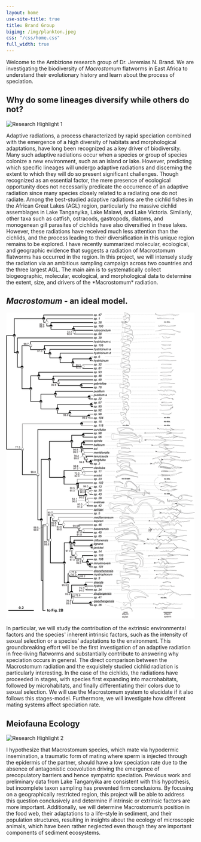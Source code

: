 ```yaml
---
layout: home
use-site-title: true
title: Brand Group
bigimg: /img/plankton.jpeg
css: "/css/home.css"
full_width: true
---
```


Welcome to the Ambizione research group of Dr. Jeremias N. Brand. We are investigating the biodiversity of *Macrostomum* flatworms in East Africa to understand their evolutionary history and learn about the process of speciation. 

<h2>Why do some lineages diversify while others do not?</h2>
<div class="image-text-grid">
  <img src="/img/home/fig_intro_00.png" alt="Research Highlight 1">
  <div>
    <p>Adaptive radiations, a process characterized by rapid speciation combined with the emergence of a high diversity of habitats and morphological adaptations, have long been recognized as a key driver of biodiversity. Many such adaptive radiations occur when a species or group of species colonize a new environment, such as an island or lake. However, predicting which specific lineages will undergo adaptive radiations and discerning the extent to which they will do so present significant challenges. Though recognized as an essential factor, the mere presence of ecological opportunity does not necessarily predicate the occurrence of an adaptive radiation since many species closely related to a radiating one do not radiate. Among the best-studied adaptive radiations are the cichlid fishes in the African Great Lakes (AGL) region, particularly the massive cichlid assemblages in Lake Tanganyika, Lake Malawi, and Lake Victoria.
    Similarly, other taxa such as catfish, ostracods, gastropods, diatoms, and monogenean gill parasites of cichlids have also diversified in these lakes. However, these radiations have received much less attention than the cichlids, and the process leading to their diversification in this unique region remains to be explored. I have recently summarized molecular, ecological, and geographic evidence that suggests a radiation of Macrostomum flatworms has occurred in the region. In this project, we will intensely study the radiation via an ambitious sampling campaign across two countries and the three largest AGL. The main aim is to systematically collect biogeographic, molecular, ecological, and morphological data to determine the extent, size, and drivers of the *Macrostomum* radiation.</p>
  </div>
</div>

<h2><i>Macrostomum</i> - an ideal model.</h2>
<div class="image-text-grid">
  <img src="/img/MPE_Fig_2A.png" alt="Research Highlight 2">
  <div>
    <p>In particular, we will study the contribution of the extrinsic environmental factors and the species' inherent intrinsic factors, such as the intensity of sexual selection or a species’ adaptations to the environment. This groundbreaking effort will be the first investigation of an adaptive radiation in free-living flatworms and substantially contribute to answering why speciation occurs in general.
    The direct comparison between the Macrostomum radiation and the exquisitely studied cichlid radiation is particularly interesting. In the case of the cichlids, the radiations have proceeded in stages, with species first expanding into macrohabitats, followed by microhabitats, and finally differentiating their colors due to sexual selection. We will use the Macrostomum system to elucidate if it also follows this stages-model. Furthermore, we will investigate how different mating systems affect speciation rate.</p>
  </div>
</div>

<h2>Meiofauna Ecology</h2>
<div class="image-text-grid">
  <img src="/img/anfora15_boat.jpg" alt="Research Highlight 2">
  <div>
  <p>I hypothesize that Macrostomum species, which mate via hypodermic insemination, a traumatic form of mating where sperm is injected through the epidermis of the partner, should have a low speciation rate due to the absence of antagonistic coevolution driving the emergence of precopulatory barriers and hence sympatric speciation. Previous work and preliminary data from Lake Tanganyika are consistent with this hypothesis, but incomplete taxon sampling has prevented firm conclusions. By focusing on a geographically restricted region, this project will be able to address this question conclusively and determine if intrinsic or extrinsic factors are more important. 
  Additionally, we will determine Macrostomum’s position in the food web, their adaptations to a life-style in sediment, and their population structures, resulting in insights about the ecology of microscopic animals, which have been rather neglected even though they are important components of sediment ecosystems. </p>
  </div>
  
</div>
